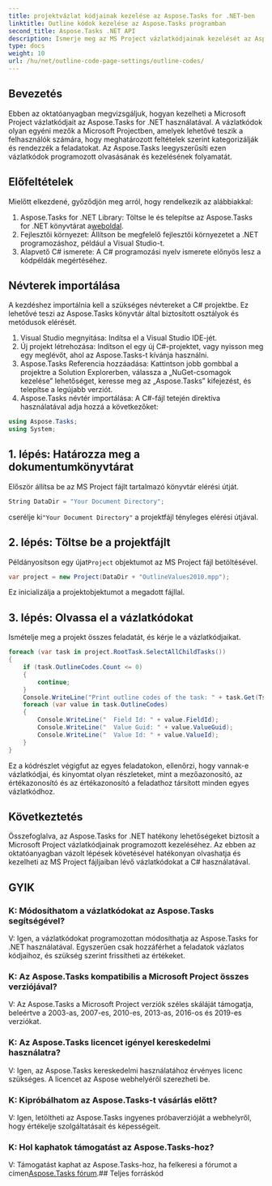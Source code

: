 ```yaml
---
title: projektvázlat kódjainak kezelése az Aspose.Tasks for .NET-ben
linktitle: Outline kódok kezelése az Aspose.Tasks programban
second_title: Aspose.Tasks .NET API
description: Ismerje meg az MS Project vázlatkódjainak kezelését az Aspose.Tasks for .NET segítségével. Egyszerűsítse a projektszervezést könnyedén.
type: docs
weight: 10
url: /hu/net/outline-code-page-settings/outline-codes/
---
```

## Bevezetés
Ebben az oktatóanyagban megvizsgáljuk, hogyan kezelheti a Microsoft Project vázlatkódjait az Aspose.Tasks for .NET használatával. A vázlatkódok olyan egyéni mezők a Microsoft Projectben, amelyek lehetővé teszik a felhasználók számára, hogy meghatározott feltételek szerint kategorizálják és rendezzék a feladatokat. Az Aspose.Tasks leegyszerűsíti ezen vázlatkódok programozott olvasásának és kezelésének folyamatát.
## Előfeltételek
Mielőtt elkezdené, győződjön meg arról, hogy rendelkezik az alábbiakkal:
1.  Aspose.Tasks for .NET Library: Töltse le és telepítse az Aspose.Tasks for .NET könyvtárat a[weboldal](https://releases.aspose.com/tasks/net/).
2. Fejlesztői környezet: Állítson be megfelelő fejlesztői környezetet a .NET programozáshoz, például a Visual Studio-t.
3. Alapvető C# ismerete: A C# programozási nyelv ismerete előnyös lesz a kódpéldák megértéséhez.

## Névterek importálása
A kezdéshez importálnia kell a szükséges névtereket a C# projektbe. Ez lehetővé teszi az Aspose.Tasks könyvtár által biztosított osztályok és metódusok elérését.
1. Visual Studio megnyitása: Indítsa el a Visual Studio IDE-jét.
2. Új projekt létrehozása: Indítson el egy új C#-projektet, vagy nyisson meg egy meglévőt, ahol az Aspose.Tasks-t kívánja használni.
3. Aspose.Tasks Referencia hozzáadása: Kattintson jobb gombbal a projektre a Solution Explorerben, válassza a „NuGet-csomagok kezelése” lehetőséget, keresse meg az „Aspose.Tasks” kifejezést, és telepítse a legújabb verziót.
4. Aspose.Tasks névtér importálása: A C#-fájl tetején direktíva használatával adja hozzá a következőket:
```csharp
using Aspose.Tasks;
using System;

```
## 1. lépés: Határozza meg a dokumentumkönyvtárat
Először állítsa be az MS Project fájlt tartalmazó könyvtár elérési útját.
```csharp
String DataDir = "Your Document Directory";
```
 cserélje ki`"Your Document Directory"` a projektfájl tényleges elérési útjával.
## 2. lépés: Töltse be a projektfájlt
 Példányosítson egy újat`Project` objektumot az MS Project fájl betöltésével.
```csharp
var project = new Project(DataDir + "OutlineValues2010.mpp");
```
Ez inicializálja a projektobjektumot a megadott fájllal.
## 3. lépés: Olvassa el a vázlatkódokat
Ismételje meg a projekt összes feladatát, és kérje le a vázlatkódjaikat.
```csharp
foreach (var task in project.RootTask.SelectAllChildTasks())
{
    if (task.OutlineCodes.Count <= 0)
    {
        continue;
    }
    Console.WriteLine("Print outline codes of the task: " + task.Get(Tsk.Name));
    foreach (var value in task.OutlineCodes)
    {
        Console.WriteLine("  Field Id: " + value.FieldId);
        Console.WriteLine("  Value Guid: " + value.ValueGuid);
        Console.WriteLine("  Value Id: " + value.ValueId);
    }
}
```
Ez a kódrészlet végigfut az egyes feladatokon, ellenőrzi, hogy vannak-e vázlatkódjai, és kinyomtat olyan részleteket, mint a mezőazonosító, az értékazonosító és az értékazonosító a feladathoz társított minden egyes vázlatkódhoz.

## Következtetés
Összefoglalva, az Aspose.Tasks for .NET hatékony lehetőségeket biztosít a Microsoft Project vázlatkódjainak programozott kezeléséhez. Az ebben az oktatóanyagban vázolt lépések követésével hatékonyan olvashatja és kezelheti az MS Project fájljaiban lévő vázlatkódokat a C# használatával.
## GYIK
### K: Módosíthatom a vázlatkódokat az Aspose.Tasks segítségével?
V: Igen, a vázlatkódokat programozottan módosíthatja az Aspose.Tasks for .NET használatával. Egyszerűen csak hozzáférhet a feladatok vázlatos kódjaihoz, és szükség szerint frissítheti az értékeket.
### K: Az Aspose.Tasks kompatibilis a Microsoft Project összes verziójával?
V: Az Aspose.Tasks a Microsoft Project verziók széles skáláját támogatja, beleértve a 2003-as, 2007-es, 2010-es, 2013-as, 2016-os és 2019-es verziókat.
### K: Az Aspose.Tasks licencet igényel kereskedelmi használatra?
V: Igen, az Aspose.Tasks kereskedelmi használatához érvényes licenc szükséges. A licencet az Aspose webhelyéről szerezheti be.
### K: Kipróbálhatom az Aspose.Tasks-t vásárlás előtt?
V: Igen, letöltheti az Aspose.Tasks ingyenes próbaverzióját a webhelyről, hogy értékelje szolgáltatásait és képességeit.
### K: Hol kaphatok támogatást az Aspose.Tasks-hoz?
 V: Támogatást kaphat az Aspose.Tasks-hoz, ha felkeresi a fórumot a címen[Aspose.Tasks fórum](https://forum.aspose.com/c/tasks/15).## Teljes forráskód